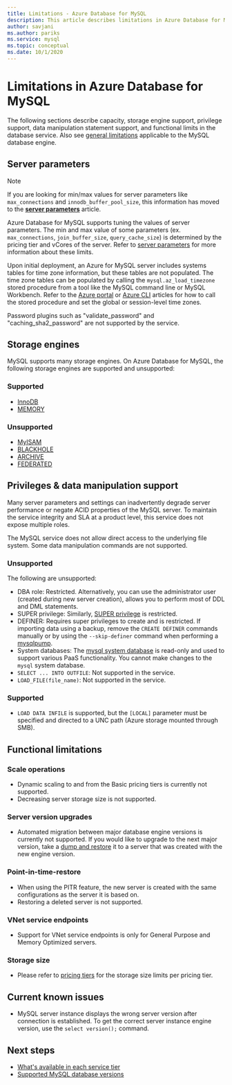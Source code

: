 ```yaml
---
title: Limitations - Azure Database for MySQL
description: This article describes limitations in Azure Database for MySQL, such as number of connection and storage engine options.
author: savjani
ms.author: pariks
ms.service: mysql
ms.topic: conceptual
ms.date: 10/1/2020
---
```

# Limitations in Azure Database for MySQL
The following sections describe capacity, storage engine support, privilege support, data manipulation statement support, and functional limits in the database service. Also see [general limitations](https://dev.mysql.com/doc/mysql-reslimits-excerpt/5.6/en/limits.html) applicable to the MySQL database engine.

## Server parameters

> [!NOTE]
> If you are looking for min/max values for server parameters like `max_connections` and `innodb_buffer_pool_size`, this information has moved to the **[server parameters](./concepts-server-parameters.md)** article.

Azure Database for MySQL supports tuning the values of server parameters. The min and max value of some parameters (ex. `max_connections`, `join_buffer_size`, `query_cache_size`) is determined by the pricing tier and vCores of the server. Refer to [server parameters](./concepts-server-parameters.md) for more information about these limits.

Upon initial deployment, an Azure for MySQL server includes systems tables for time zone information, but these tables are not populated. The time zone tables can be populated by calling the `mysql.az_load_timezone` stored procedure from a tool like the MySQL command line or MySQL Workbench. Refer to the [Azure portal](howto-server-parameters.md#working-with-the-time-zone-parameter) or [Azure CLI](howto-configure-server-parameters-using-cli.md#working-with-the-time-zone-parameter) articles for how to call the stored procedure and set the global or session-level time zones.

Password plugins such as "validate_password" and "caching_sha2_password" are not supported by the service.

## Storage engines

MySQL supports many storage engines. On Azure Database for MySQL, the following storage engines are supported and unsupported:

### Supported
- [InnoDB](https://dev.mysql.com/doc/refman/5.7/en/innodb-introduction.html)
- [MEMORY](https://dev.mysql.com/doc/refman/5.7/en/memory-storage-engine.html)

### Unsupported
- [MyISAM](https://dev.mysql.com/doc/refman/5.7/en/myisam-storage-engine.html)
- [BLACKHOLE](https://dev.mysql.com/doc/refman/5.7/en/blackhole-storage-engine.html)
- [ARCHIVE](https://dev.mysql.com/doc/refman/5.7/en/archive-storage-engine.html)
- [FEDERATED](https://dev.mysql.com/doc/refman/5.7/en/federated-storage-engine.html)

## Privileges & data manipulation support

Many server parameters and settings can inadvertently degrade server performance or negate ACID properties of the MySQL server. To maintain the service integrity and SLA at a product level, this service does not expose multiple roles. 

The MySQL service does not allow direct access to the underlying file system. Some data manipulation commands are not supported. 

### Unsupported

The following are unsupported:
- DBA role: Restricted. Alternatively, you can use the administrator user (created during new server creation), allows you to perform most of DDL and DML statements. 
- SUPER privilege: Similarly, [SUPER privilege](https://dev.mysql.com/doc/refman/5.7/en/privileges-provided.html#priv_super) is restricted.
- DEFINER: Requires super privileges to create and is restricted. If importing data using a backup, remove the `CREATE DEFINER` commands manually or by using the `--skip-definer` command when performing a [mysqlpump](https://dev.mysql.com/doc/refman/5.7/en/mysqlpump.html).
- System databases: The [mysql system database](https://dev.mysql.com/doc/refman/5.7/en/system-schema.html) is read-only and used to support various PaaS functionality. You cannot make changes to the `mysql` system database.
- `SELECT ... INTO OUTFILE`: Not supported in the service.
- `LOAD_FILE(file_name)`: Not supported in the service.

### Supported
- `LOAD DATA INFILE` is supported, but the `[LOCAL]` parameter must be specified and directed to a UNC path (Azure storage mounted through SMB).

## Functional limitations

### Scale operations
- Dynamic scaling to and from the Basic pricing tiers is currently not supported.
- Decreasing server storage size is not supported.

### Server version upgrades
- Automated migration between major database engine versions is currently not supported. If you would like to upgrade to the next major version, take a [dump and restore](./concepts-migrate-dump-restore.md) it to a server that was created with the new engine version.

### Point-in-time-restore
- When using the PITR feature, the new server is created with the same configurations as the server it is based on.
- Restoring a deleted server is not supported.

### VNet service endpoints
- Support for VNet service endpoints is only for General Purpose and Memory Optimized servers.

### Storage size
- Please refer to [pricing tiers](concepts-pricing-tiers.md) for the storage size limits per pricing tier.

## Current known issues
- MySQL server instance displays the wrong server version after connection is established. To get the correct server instance engine version, use the `select version();` command.

## Next steps
- [What's available in each service tier](concepts-pricing-tiers.md)
- [Supported MySQL database versions](concepts-supported-versions.md)

